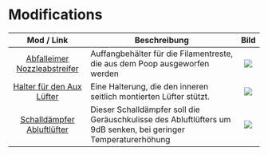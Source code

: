 # Modifications

|                                                           Mod / Link                                                          | Beschreibung                                                                                                   |                                                                                      Bild                                                                                     |
| :---------------------------------------------------------------------------------------------------------------------------: | -------------------------------------------------------------------------------------------------------------- | :---------------------------------------------------------------------------------------------------------------------------------------------------------------------------: |
| [Abfalleimer Nozzleabstreifer](https://www.printables.com/de/model/244789-bambu-lab-magnetic-chute-cover-and-poop-management) | Auffangbehälter für die Filamentreste, die aus dem Poop ausgeworfen werden                                     |          ![](https://media.printables.com/media/prints/244789/images/2205665\_9ab57043-2b76-49c9-9780-4195ea0d0762/thumbs/inside/1920x1440/png/chute\_cover-01.webp)          |
|                [Halter für den Aux Lüfter](https://www.printables.com/de/model/256442-bambu-lab-aux-fan-saver)                | Eine Halterung, die den inneren seitlich montierten Lüfter stützt.                                             |                 ![](https://media.printables.com/media/prints/256442/images/2299548\_21e6b66f-e19c-43c9-942e-40bd219ec00e/thumbs/cover/640x480/jpg/afs\_2.webp)               |
|         [Schalldämpfer Abluftlüfter](https://www.printables.com/de/model/324902-bambu-x1-exhaust-muffler-fan-silencer)        | Dieser Schalldämpfer soll die Geräuschkulisse des Abluftlüfters um 9dB senken, bei geringer Temperaturerhöhung | ![](https://media.printables.com/media/prints/324902/images/2800706\_7e1887f3-3204-4403-a5ce-825cf118b3a8/thumbs/cover/640x480/png/b962d82c-89b5-48a9-9664-07f0ffaf6fc7.webp) |

